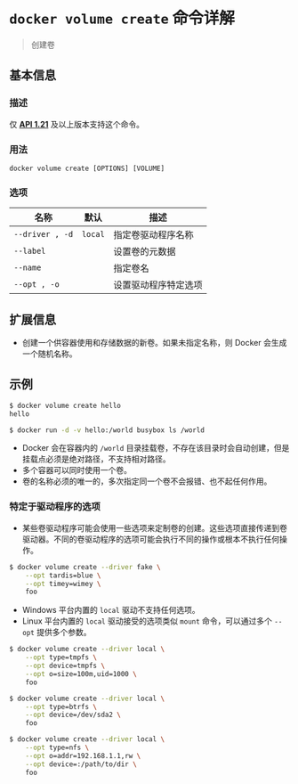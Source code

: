 # `docker volume create` 命令详解

> 创建卷

## 基本信息

### 描述

仅 [**API 1.21**](https://docs.docker.com/engine/api/v1.25/) 及以上版本支持这个命令。

### 用法

```
docker volume create [OPTIONS] [VOLUME]
```

### 选项

| 名称 | 默认 | 描述 |
| ---- | ---- | ---- |
| `--driver , -d` | `local` | 指定卷驱动程序名称 |
| `--label` | | 设置卷的元数据 |
| `--name` | | 指定卷名 |
| `--opt , -o` | | 设置驱动程序特定选项 |

## 扩展信息

- 创建一个供容器使用和存储数据的新卷。如果未指定名称，则 Docker 会生成一个随机名称。

## 示例

```bash
$ docker volume create hello
hello

$ docker run -d -v hello:/world busybox ls /world
```

- Docker 会在容器内的 `/world` 目录挂载卷，不存在该目录时会自动创建，但是挂载点必须是绝对路径，不支持相对路径。
- 多个容器可以同时使用一个卷。
- 卷的名称必须的唯一的，多次指定同一个卷不会报错、也不起任何作用。

### 特定于驱动程序的选项

- 某些卷驱动程序可能会使用一些选项来定制卷的创建。这些选项直接传递到卷驱动器。不同的卷驱动程序的选项可能会执行不同的操作或根本不执行任何操作。

```bash
$ docker volume create --driver fake \
    --opt tardis=blue \
    --opt timey=wimey \
    foo
```

- Windows 平台内置的 `local` 驱动不支持任何选项。
- Linux 平台内置的 `local` 驱动接受的选项类似 `mount` 命令，可以通过多个 `--opt` 提供多个参数。

```bash
$ docker volume create --driver local \
    --opt type=tmpfs \
    --opt device=tmpfs \
    --opt o=size=100m,uid=1000 \
    foo
```

```bash
$ docker volume create --driver local \
    --opt type=btrfs \
    --opt device=/dev/sda2 \
    foo
```

```bash
$ docker volume create --driver local \
    --opt type=nfs \
    --opt o=addr=192.168.1.1,rw \
    --opt device=:/path/to/dir \
    foo
```
